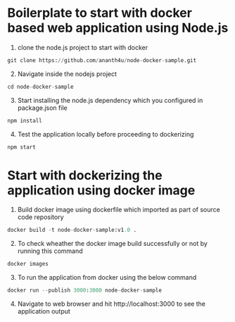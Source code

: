# Boilerplate to start with docker based web application using Node.js

1. clone the node.js project to start with docker


```python
git clone https://github.com/ananth4u/node-docker-sample.git
```

2. Navigate inside the nodejs project


```python
cd node-docker-sample
```

3. Start installing the node.js dependency which you configured in package.json file


```python
npm install
```

4. Test the application locally before proceeding to dockerizing


```python
npm start
```

# Start with dockerizing the application using docker image

1. Build docker image using dockerfile which imported as part of source code repository


```python
docker build -t node-docker-sample:v1.0 .
```

2. To check wheather the docker image build successfully or not by running this command


```python
docker images
```

3. To run the application from docker using the below command 


```python
docker run --publish 3000:3000 node-docker-sample
```

4. Navigate to web browser and hit http://localhost:3000 to see the application output
